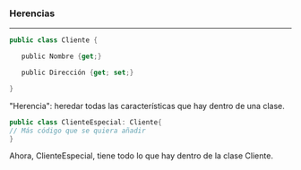 
### Herencias
---
``` cs
public class Cliente {

   public Nombre {get;}

   public Dirección {get; set;}

}
```

"Herencia": heredar todas las características que hay dentro de una clase.

```cs
public class ClienteEspecial: Cliente{
// Más código que se quiera añadir
}
```

Ahora, ClienteEspecial, tiene todo lo que hay dentro de la clase Cliente.